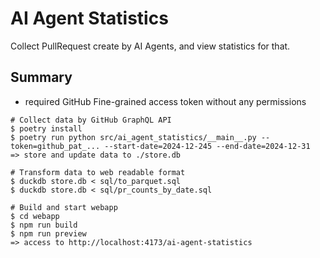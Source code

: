 # AI Agent Statistics

Collect PullRequest create by AI Agents, and view statistics for that.

## Summary

* required GitHub Fine-grained access token without any permissions

```
# Collect data by GitHub GraphQL API
$ poetry install
$ poetry run python src/ai_agent_statistics/__main__.py --token=github_pat_... --start-date=2024-12-245 --end-date=2024-12-31
=> store and update data to ./store.db

# Transform data to web readable format
$ duckdb store.db < sql/to_parquet.sql
$ duckdb store.db < sql/pr_counts_by_date.sql

# Build and start webapp
$ cd webapp
$ npm run build
$ npm run preview
=> access to http://localhost:4173/ai-agent-statistics
```


